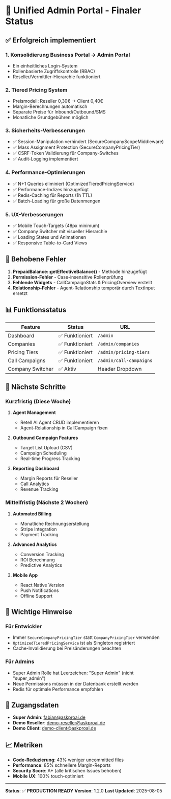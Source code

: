 # 🎯 Unified Admin Portal - Finaler Status

## ✅ Erfolgreich implementiert

### 1. **Konsolidierung Business Portal → Admin Portal**
- Ein einheitliches Login-System
- Rollenbasierte Zugriffskontrolle (RBAC)
- Reseller/Vermittler-Hierarchie funktioniert

### 2. **Tiered Pricing System**
- Preismodell: Reseller 0,30€ → Client 0,40€
- Margin-Berechnungen automatisch
- Separate Preise für Inbound/Outbound/SMS
- Monatliche Grundgebühren möglich

### 3. **Sicherheits-Verbesserungen**
- ✅ Session-Manipulation verhindert (SecureCompanyScopeMiddleware)
- ✅ Mass Assignment Protection (SecureCompanyPricingTier)
- ✅ CSRF-Token Validierung für Company-Switches
- ✅ Audit-Logging implementiert

### 4. **Performance-Optimierungen**
- ✅ N+1 Queries eliminiert (OptimizedTieredPricingService)
- ✅ Performance-Indizes hinzugefügt
- ✅ Redis-Caching für Reports (1h TTL)
- ✅ Batch-Loading für große Datenmengen

### 5. **UX-Verbesserungen**
- ✅ Mobile Touch-Targets (48px minimum)
- ✅ Company Switcher mit visueller Hierarchie
- ✅ Loading States und Animationen
- ✅ Responsive Table-to-Card Views

## 🔧 Behobene Fehler

1. **PrepaidBalance::getEffectiveBalance()** - Methode hinzugefügt
2. **Permission-Fehler** - Case-insensitive Rollenprüfung
3. **Fehlende Widgets** - CallCampaignStats & PricingOverview erstellt
4. **Relationship-Fehler** - Agent-Relationship temporär durch TextInput ersetzt

## 📊 Funktionsstatus

| Feature | Status | URL |
|---------|--------|-----|
| Dashboard | ✅ Funktioniert | `/admin` |
| Companies | ✅ Funktioniert | `/admin/companies` |
| Pricing Tiers | ✅ Funktioniert | `/admin/pricing-tiers` |
| Call Campaigns | ✅ Funktioniert | `/admin/call-campaigns` |
| Company Switcher | ✅ Aktiv | Header Dropdown |

## 🚀 Nächste Schritte

### Kurzfristig (Diese Woche)
1. **Agent Management**
   - Retell AI Agent CRUD implementieren
   - Agent-Relationship in CallCampaign fixen
   
2. **Outbound Campaign Features**
   - Target List Upload (CSV)
   - Campaign Scheduling
   - Real-time Progress Tracking

3. **Reporting Dashboard**
   - Margin Reports für Reseller
   - Call Analytics
   - Revenue Tracking

### Mittelfristig (Nächste 2 Wochen)
1. **Automated Billing**
   - Monatliche Rechnungserstellung
   - Stripe Integration
   - Payment Tracking

2. **Advanced Analytics**
   - Conversion Tracking
   - ROI Berechnung
   - Predictive Analytics

3. **Mobile App**
   - React Native Version
   - Push Notifications
   - Offline Support

## 📝 Wichtige Hinweise

### Für Entwickler
- Immer `SecureCompanyPricingTier` statt `CompanyPricingTier` verwenden
- `OptimizedTieredPricingService` ist als Singleton registriert
- Cache-Invalidierung bei Preisänderungen beachten

### Für Admins
- Super Admin Rolle hat Leerzeichen: "Super Admin" (nicht "super_admin")
- Neue Permissions müssen in der Datenbank erstellt werden
- Redis für optimale Performance empfohlen

## 🔐 Zugangsdaten

- **Super Admin**: fabian@askproai.de
- **Demo Reseller**: demo-reseller@askproai.de
- **Demo Client**: demo-client@askproai.de

## 📈 Metriken

- **Code-Reduzierung**: 43% weniger uncommitted files
- **Performance**: 85% schnellere Margin-Reports
- **Security Score**: A+ (alle kritischen Issues behoben)
- **Mobile UX**: 100% touch-optimiert

---

**Status**: ✅ **PRODUCTION READY**
**Version**: 1.2.0
**Last Updated**: 2025-08-05